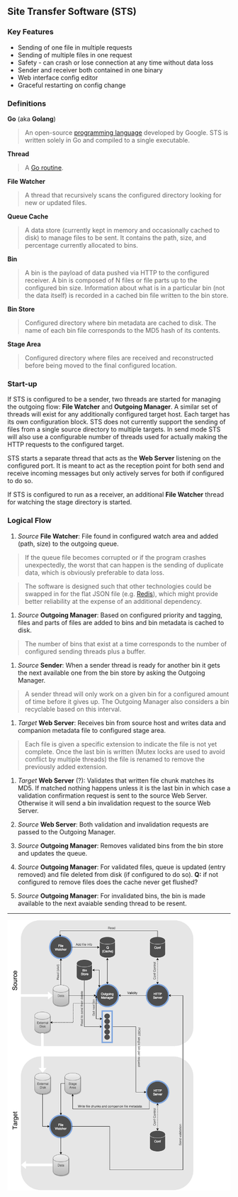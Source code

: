 Site Transfer Software (STS)
----------------------------

### Key Features

- Sending of one file in multiple requests
- Sending of multiple files in one request
- Safety - can crash or lose connection at any time without data loss
- Sender and receiver both contained in one binary
- Web interface config editor
- Graceful restarting on config change

### Definitions

**Go** (aka **Golang**)
  > An open-source [programming language](https://golang.org/) developed by Google.  STS is written solely in Go and compiled to a single executable.

**Thread**
  > A [Go routine](https://gobyexample.com/goroutines).

**File Watcher**
  > A thread that recursively scans the configured directory looking for new or updated files.

**Queue Cache**
  > A data store (currently kept in memory and occasionally cached to disk) to manage files to be sent.  It contains the path, size, and percentage currently allocated to bins.

**Bin**
  > A bin is the payload of data pushed via HTTP to the configured receiver.  A bin is composed of N files or file parts up to the configured bin size.  Information about what is in a particular bin (not the data itself) is recorded in a cached bin file written to the bin store.

**Bin Store**
  > Configured directory where bin metadata are cached to disk.  The name of each bin file corresponds to the MD5 hash of its contents.

**Stage Area**
  > Configured directory where files are received and reconstructed before being moved to the final configured location.

### Start-up

If STS is configured to be a sender, two threads are started for managing the outgoing flow: **File Watcher** and **Outgoing Manager**.  A similar set of threads will exist for any additionally configured target host.  Each target has its own configuration block.  STS does not currently support the sending of files from a single source directory to multiple targets.  In send mode STS will also use a configurable number of threads used for actually making the HTTP requests to the configured target.

STS starts a separate thread that acts as the **Web Server** listening on the configured port.  It is meant to act as the reception point for both send and receive incoming messages but only actively serves for both if configured to do so.

If STS is configured to run as a receiver, an additional **File Watcher** thread for watching the stage directory is started.

### Logical Flow

1. _Source_ **File Watcher**: File found in configured watch area and added (path, size) to the outgoing queue.

  > If the queue file becomes corrupted or if the program crashes unexpectedly, the worst that can happen is the sending of duplicate data, which is obviously preferable to data loss.
  
  > The software is designed such that other technologies could be swapped in for the flat JSON file (e.g. [Redis](http://redis.io/)), which might provide better reliability at the expense of an additional dependency.

1. _Source_ **Outgoing Manager**: Based on configured priority and tagging, files and parts of files are added to bins and bin metadata is cached to disk.
  
  > The number of bins that exist at a time corresponds to the number of configured sending threads plus a buffer.

1. _Source_ **Sender**: When a sender thread is ready for another bin it gets the next available one from the bin store by asking the Outgoing Manager.

  > A sender thread will only work on a given bin for a configured amount of time before it gives up.  The Outgoing Manager also considers a bin recyclable based on this interval.

1. _Target_ **Web Server**: Receives bin from source host and writes data and companion metadata file to configured stage area.

  > Each file is given a specific extension to indicate the file is not yet complete.  Once the last bin is written (Mutex locks are used to avoid conflict by multiple threads) the file is renamed to remove the previously added extension.

1. _Target_ **Web Server** (?): Validates that written file chunk matches its MD5.  If matched nothing happens unless it is the last bin in which case a validation confirmation request is sent to the source Web Server.  Otherwise it will send a bin invalidation request to the source Web Server.

1. _Source_ **Web Server**: Both validation and invalidation requests are passed to the Outgoing Manager.

1. _Source_ **Outgoing Manager**: Removes validated bins from the bin store and updates the queue.

1. _Source_ **Outgoing Manager**: For validated files, queue is updated (entry removed) and file deleted from disk (if configured to do so).  **Q:** if not configured to remove files does the cache never get flushed?

1. _Source_ **Outgoing Manager**: For invalidated bins, the bin is made available to the next avaiable sending thread to be resent.


---


![Flowchart2](conf/sts-flow.png?raw=true)
